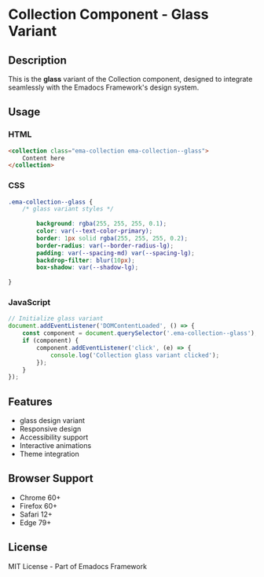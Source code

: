 # Collection Component - Glass Variant

## Description
This is the **glass** variant of the Collection component, designed to integrate seamlessly with the Emadocs Framework's design system.

## Usage

### HTML
```html
<collection class="ema-collection ema-collection--glass">
    Content here
</collection>
```

### CSS
```css
.ema-collection--glass {
    /* glass variant styles */
    
        background: rgba(255, 255, 255, 0.1);
        color: var(--text-color-primary);
        border: 1px solid rgba(255, 255, 255, 0.2);
        border-radius: var(--border-radius-lg);
        padding: var(--spacing-md) var(--spacing-lg);
        backdrop-filter: blur(10px);
        box-shadow: var(--shadow-lg);
    
}
```

### JavaScript
```javascript
// Initialize glass variant
document.addEventListener('DOMContentLoaded', () => {
    const component = document.querySelector('.ema-collection--glass');
    if (component) {
        component.addEventListener('click', (e) => {
            console.log('Collection glass variant clicked');
        });
    }
});
```

## Features
- glass design variant
- Responsive design
- Accessibility support
- Interactive animations
- Theme integration

## Browser Support
- Chrome 60+
- Firefox 60+
- Safari 12+
- Edge 79+

## License
MIT License - Part of Emadocs Framework
